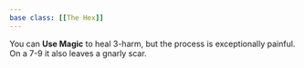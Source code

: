 ```yaml
---
base class: [[The Hex]]
---
```

You can **Use Magic** to heal 3-harm, but the process is exceptionally painful. On a 7-9 it also leaves a gnarly scar.
